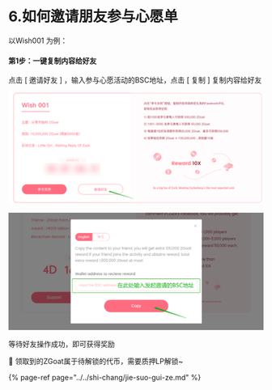 # 6.如何邀请朋友参与心愿单

以Wish001 为例：

#### 第1步：一键复制内容给好友

点击 \[ 邀请好友 \] ，输入参与心愿活动的BSC地址，点击 \[ 复制 \] 复制内容给好友

![](../../.gitbook/assets/yao-qing-hao-you-.png)

![](../../.gitbook/assets/ru-he-yao-qing-peng-you-can-yu-xin-yuan-dan-2.png)

等待好友操作成功，即可获得奖励



📍  领取到的ZGoat属于待解锁的代币，需要质押LP解锁~

{% page-ref page="../../shi-chang/jie-suo-gui-ze.md" %}

